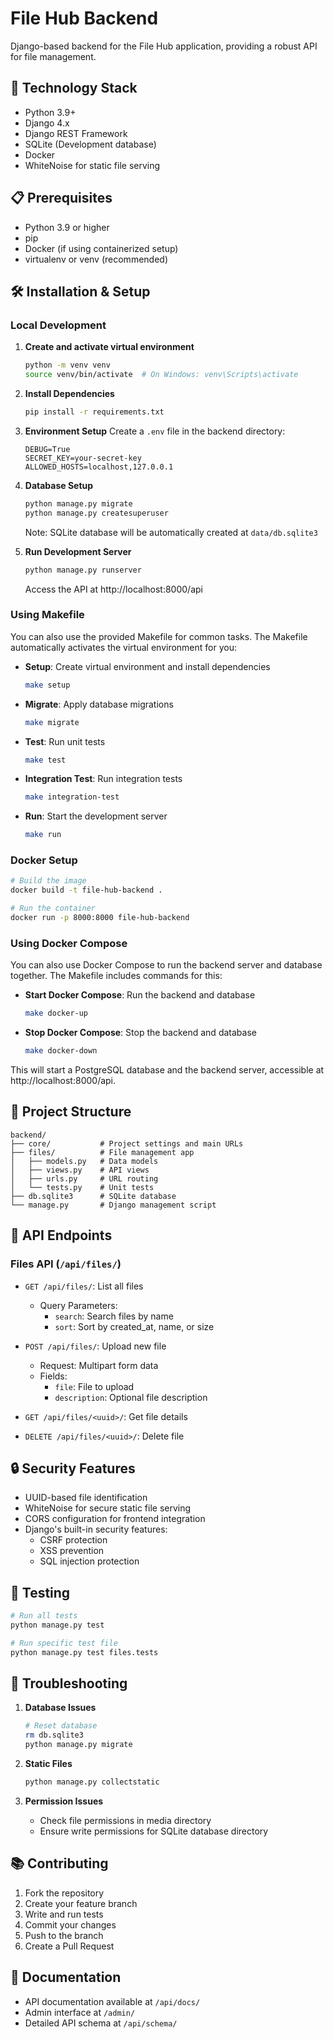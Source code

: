 # File Hub Backend

Django-based backend for the File Hub application, providing a robust API for file management.

## 🚀 Technology Stack

- Python 3.9+
- Django 4.x
- Django REST Framework
- SQLite (Development database)
- Docker
- WhiteNoise for static file serving

## 📋 Prerequisites

- Python 3.9 or higher
- pip
- Docker (if using containerized setup)
- virtualenv or venv (recommended)

## 🛠️ Installation & Setup

### Local Development

1. **Create and activate virtual environment**
   ```bash
   python -m venv venv
   source venv/bin/activate  # On Windows: venv\Scripts\activate
   ```

2. **Install Dependencies**
   ```bash
   pip install -r requirements.txt
   ```

3. **Environment Setup**
   Create a `.env` file in the backend directory:
   ```env
   DEBUG=True
   SECRET_KEY=your-secret-key
   ALLOWED_HOSTS=localhost,127.0.0.1
   ```

4. **Database Setup**
   ```bash
   python manage.py migrate
   python manage.py createsuperuser
   ```
   Note: SQLite database will be automatically created at `data/db.sqlite3`

5. **Run Development Server**
   ```bash
   python manage.py runserver
   ```
   Access the API at http://localhost:8000/api

### Using Makefile

You can also use the provided Makefile for common tasks. The Makefile automatically activates the virtual environment for you:

- **Setup**: Create virtual environment and install dependencies
  ```bash
  make setup
  ```

- **Migrate**: Apply database migrations
  ```bash
  make migrate
  ```

- **Test**: Run unit tests
  ```bash
  make test
  ```

- **Integration Test**: Run integration tests
  ```bash
  make integration-test
  ```

- **Run**: Start the development server
  ```bash
  make run
  ```

### Docker Setup

```bash
# Build the image
docker build -t file-hub-backend .

# Run the container
docker run -p 8000:8000 file-hub-backend
```

### Using Docker Compose

You can also use Docker Compose to run the backend server and database together. The Makefile includes commands for this:

- **Start Docker Compose**: Run the backend and database
  ```bash
  make docker-up
  ```

- **Stop Docker Compose**: Stop the backend and database
  ```bash
  make docker-down
  ```

This will start a PostgreSQL database and the backend server, accessible at http://localhost:8000/api.

## 📁 Project Structure

```
backend/
├── core/           # Project settings and main URLs
├── files/          # File management app
│   ├── models.py   # Data models
│   ├── views.py    # API views
│   ├── urls.py     # URL routing
│   └── tests.py    # Unit tests
├── db.sqlite3      # SQLite database
└── manage.py       # Django management script
```

## 🔌 API Endpoints

### Files API (`/api/files/`)

- `GET /api/files/`: List all files
  - Query Parameters:
    - `search`: Search files by name
    - `sort`: Sort by created_at, name, or size

- `POST /api/files/`: Upload new file
  - Request: Multipart form data
  - Fields:
    - `file`: File to upload
    - `description`: Optional file description

- `GET /api/files/<uuid>/`: Get file details
- `DELETE /api/files/<uuid>/`: Delete file

## 🔒 Security Features

- UUID-based file identification
- WhiteNoise for secure static file serving
- CORS configuration for frontend integration
- Django's built-in security features:
  - CSRF protection
  - XSS prevention
  - SQL injection protection

## 🧪 Testing

```bash
# Run all tests
python manage.py test

# Run specific test file
python manage.py test files.tests
```

## 🐛 Troubleshooting

1. **Database Issues**
   ```bash
   # Reset database
   rm db.sqlite3
   python manage.py migrate
   ```

2. **Static Files**
   ```bash
   python manage.py collectstatic
   ```

3. **Permission Issues**
   - Check file permissions in media directory
   - Ensure write permissions for SQLite database directory

## 📚 Contributing

1. Fork the repository
2. Create your feature branch
3. Write and run tests
4. Commit your changes
5. Push to the branch
6. Create a Pull Request

## 📖 Documentation

- API documentation available at `/api/docs/`
- Admin interface at `/admin/`
- Detailed API schema at `/api/schema/` 